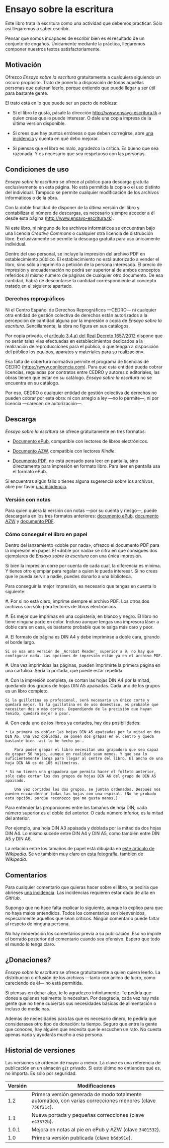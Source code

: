 # Ensayo sobre la escritura


Este libro trata la escritura como una actividad que debemos practicar. Sólo así llegaremos a saber escribir.

Pensar que somos incapaces de escribir bien es el resultado de un conjunto de engaños. Únicamente mediante la práctica, llegaremos componer nuestros textos satisfactoriamente.

## Motivación

Ofrezco _Ensayo sobre la escritura_ gratuitamente a cualquiera siguiendo un oscuro propósito. Trato de ponerlo a disposición de todas aquellas personas que quieran leerlo, porque entiendo que puede llegar a ser útil para bastante gente.

El trato está en lo que puede ser un pacto de nobleza:

* Si el libro te gusta, pásale la dirección <http://www.ensayo-escritura.tk> a quien creas que le puede interesar. O dale una copia impresa de la última versión disponible.

* Si crees que hay puntos erróneos o que deben corregirse, abre [una incidencia](https://github.com/ousia/ensayo-escritura/issues/new) y cuenta en qué debo mejorar.

* Si piensas que el libro es malo, agradezco la crítica. Es bueno que sea razonada. Y es necesario que sea respetuoso con las personas.

## Condiciones de uso

_Ensayo sobre la escritura_ se ofrece al público para descarga gratuita exclusivamente en esta página. No está permitida la copia o el uso distinto del individual. Tampoco se permite cualquier modificación de los archivos informáticos o de la obra.

Con la doble finalidad de disponer de la última versión del libro y contabilizar el número de descargas, es necesario siempre acceder a él desde esta página (<http://www.ensayo-escritura.tk>).

Ni este libro, ni ninguno de los archivos informáticos se encuentran bajo una licencia _Creative Commons_ o cualquier otra licencia de distrubción libre. Exclusivamente se permite la descarga gratuita para uso únicamente individual.

Dentro del uso personal, se incluye la impresión del archivo PDF en establecimiento público. El establecimiento no está autorizado a vender el libro, sino sólo a imprimirlo a petición de la persona interesada. El precio de impresión y encuadernación no podrá ser superior al de ambos conceptos referidos al mismo número de páginas de cualquier otro documento. De esa cantidad, habrá de descontarse la cantidad correspondiente al concepto tratado en el siguiente apartado.

### Derechos reprográficos

Ni el Centro Español de Derechos Reprográficos —CEDRO— ni cualquier otra entidad de gestión colectiva de derechos están autorizados a la percepción de cantidad alguna por la impresión o copia de _Ensayo sobre la escritura_. Sencillamente, la obra no figura en sus catálogos.

Por copia privada, el [artículo 3.4.a) del Real Decreto 1657/2012](https://www.boe.es/buscar/act.php?id=BOE-A-2012-14904#a3) dispone que no serán tales «las efectuadas en establecimientos dedicados a la realización de reproducciones para el público, o que tengan a disposición del público los equipos, aparatos y materiales para su realización».

Esa falta de cobertura normativa permite el programa de licencias de CEDRO (<https://www.conlicencia.com>). Para que esta entidad pueda cobrar licencias, reguladas por contratos entre CEDRO y autores o editoriales, las obras tienen que estar en su catálogo. _Ensayo sobre la escritura_ no se encuentra en su catálogo.

Por eso, CEDRO o cualquier entidad de gestión colectiva de derechos no pueden cobrar por esta obra: ni con arreglo a ley —no lo permite—, ni por licencia —carecen de autorización—.

## Descarga

_Ensayo sobre la escritura_ se ofrece gratuitamente en tres formatos:

* [Documento ePub](https://archive.org/download/ensayo-escritura/ensayo-escritura.epub), compatible con lectores de libros electrónicos.

* [Documento AZW](https://archive.org/download/ensayo-escritura/ensayo-escritura.azw), compatible con lectores _Kindle_.

* [Documento PDF](https://archive.org/download/ensayo-escritura/ensayo-escritura.pdf), no está pensado para leer en pantalla, sino directamente para impresión en formato libro. Para leer en pantalla usa el formato ePub.

Si encuentras algún fallo o tienes alguna sugerencia sobre los archivos, abre por favor [una incidencia](https://github.com/ousia/ensayo-escritura/issues/new).

### Versión con notas

Para quien quiera la versión con notas —por su cuenta y riesgo—, puede descargarla en los tres formatos anteriores: [documento ePub](https://archive.org/download/ensayo-escritura/ensayo-escritura_notas.epub), [documento AZW](https://archive.org/download/ensayo-escritura/ensayo-escritura_notas.azw) y [documento PDF](https://archive.org/download/ensayo-escritura/ensayo-escritura_notas.pdf).

### Cómo conseguir el libro en papel

Dentro del lanzamiento «doble por nada», ofrezco el documento PDF para la impresión en papel. El «doble por nada» se cifra en que consigues dos ejemplares de _Ensayo sobre la escritura_ con una única impresión.

Si bien la impresión corre por cuenta de cada cual, la diferencia es mínima. Y tienes otro ejemplar para regalar a quien le pueda interesar. Si no crees que le pueda servir a nadie, puedes donarlo a una biblioteca.

Para conseguir la mejor impresión, es necesario que tengas en cuenta lo siguiente:

#. Por si no está claro, imprime siempre el archivo PDF. Los otros dos archivos son sólo para lectores de libros electrónicos.

#. Es mejor que imprimas en una copistería, en blanco y negro. El libro no tiene ninguna parte en color. Incluso aunque tengas una impresora láser a doble cara en casa, es bastante probable que te salga más caro y peor.

#. El formato de página es DIN A4 y debe imprimirse a doble cara, girando el borde largo.

    Si se usa una versión de _Acrobat Reader_ superior a 9, no hay que configurar nada. Las opciones de impresión están ya en el archivo PDF.

#. Una vez imprimidas las páginas, pueden imprimirte la primera página en una cartulina. Sería la portada, que puede estar repetida.

#. Con la impresión completa, se cortan las hojas DIN A4 por la mitad, quedando dos grupos de hojas DIN A5 apaisadas. Cada uno de los grupos es un libro completo.

    Si la guillotina es profesional, será necesario un único corte y quedará mejor. Si la guillotina es de uso doméstico, es probable que necesiten dos o más cortes. Dependiendo de la precisión que hayan tenido, quedará mejor o peor.

#. Con cada uno de los libros ya cortados, hay dos posibilidades:

    * La primera es doblar las hojas DIN A5 apaisadas por la mitad en dos DIN A6. Una vez dobladas, se ponen dos grapas en el centro y queda bastante bien —así lo he hecho yo—.

        Para poder grapar el libro necesitan una grapadora que sea capaz de grapar 50 hojas, aunque en realidad sean menos. Y que sea lo suficientemente larga para llegar al centro del libro. El ancho de una hoja DIN A6 es de 105 milímetros.

    * Si no tienen una grapadora que permita hacer el folleto anterior, sólo cabe cortar los dos grupos de hojas DIN A6 del grupo de DIN A5 apaisado.

        Una vez cortados los dos grupos, se juntan ordenados. Después nos pueden encuandernar todas las hojas con una espiral. (No he probado esta opción, porque reconozco que me gusta menos.)

Para entender las proporciones entre los tamaños de hoja DIN, cada número superior es el doble del anterior. O cada número inferior, es la mitad del anterior.

Por ejemplo, una hoja DIN A3 apaisada y doblada por la mitad da dos hojas DIN A4. Lo mismo sucede entre DIN A4 y DIN A5, como también entre DIN A5 y DIN A6.

La relación entre los tamaños de papel está dibujada en [este artículo de _Wikipedia_](https://es.wikipedia.org/wiki/Papel#Formatos). Se ve también muy claro en [esta fotografía](https://de.wikipedia.org/wiki/Datei:PapierformateA0bisA8.jpg), también de _Wikipedia_.

## Comentarios

Para cualquier comentario que quieras hacer sobre el libro, te pediría que abrieses [una incidencia](https://github.com/ousia/ensayo-escritura/issues/new). Las incidencias requieren estar dado de alta en _GitHub_.

Supongo que no hace falta explicar lo siguiente, aunque lo explico para que no haya malos entendidos. Todos los comentarios son bienvenidos, especialmente aquellos que sean críticos. Ningún comentario puede faltar al respeto de ninguna persona.

No hay moderación los comentarios previa a su publicación. Eso no impide el borrado posterior del comentario cuando sea ofensivo. Espero que todo el mundo lo tenga claro.

## ¿Donaciones?

_Ensayo sobre la escritura_ se ofrece gratuitamente a quien quiera leerlo. La distribución o difusión de los archivos —tanto con ánimo de lucro, como careciendo de él— no está permitida.

Si piensas en donar algo, te lo agradezco infinitamente. Te pediría que dones a quienes realmente lo necesitan. Por desgracia, cada vez hay más gente que no tiene cubiertas sus necesidades básicas de alimentación o incluso de medicinas.

Además de necesidades para las que es necesario dinero, te pediría que considerases otro tipo de donación: tu tiempo. Seguro que entre la gente que conoces, hay alguien que necesita que le escuchen un rato. No cuesta apenas nada y ayudarás mucho a esa persona.

## Historial de versiones

Las versiones se ordenan de mayor a menor. La clave es una referencia de publicación en un almacén `git` privado. Si esto último no entiendes qué es, no importa. Es sólo por seguridad.

Versión | Modificaciones
--------- | -----------------
1.2       | Primera versión generada de modo totalmente automático, con varias correcciones menores (clave `756f21c`).
1.1       | Nueva portada y pequeñas correcciones (clave `e43372b`).
1.0.1     | Mejora en notas al pie en ePub y AZW (clave `3401532`).
1.0       | Primera versión publicada (clave `b6db91e`).
